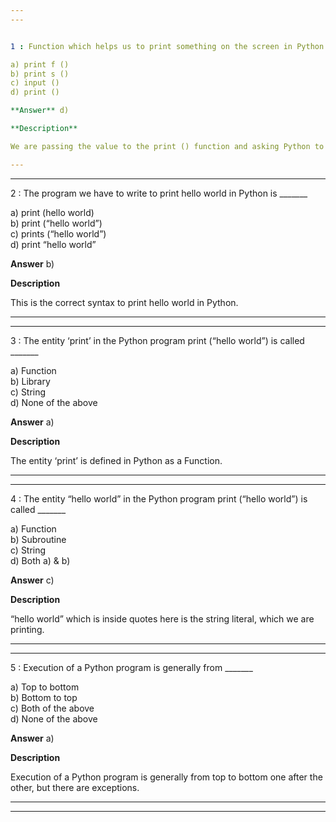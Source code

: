 ```yaml
---
---


1 : Function which helps us to print something on the screen in Python is _______  

a) print f ()  
b) print s ()  
c) input ()  
d) print ()  

**Answer** d) 

**Description**

We are passing the value to the print () function and asking Python to print it.

---
```

---


2 : The program we have to write to print hello world in Python is _______  

a) print (hello world)  
b) print (“hello world”)  
c) prints (“hello world”)  
d) print “hello world”   

**Answer** b) 

**Description**

This is the correct syntax to print hello world in Python.  

---
---


3 : The entity ‘print’ in the Python program print (“hello world”) is called _______

a) Function  
b) Library  
c) String  
d) None of the above  

**Answer** a) 

**Description**

The entity ‘print’ is defined in Python as a Function.
 
---
---


4 : The entity “hello world” in the Python program print (“hello world”) is called _______  

a) Function  
b) Subroutine  
c) String  
d) Both a) & b)  

**Answer** c) 

**Description**

“hello world” which is inside quotes here is the string literal, which we are printing.

---
---


5 : Execution of a Python program is generally from _______  

a) Top to bottom  
b) Bottom to top  
c) Both of the above  
d) None of the above  

**Answer** a) 

**Description**

Execution of a Python program is generally from top to bottom one after the other, but there are exceptions.

---
---





